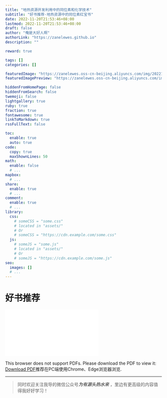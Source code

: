 ```yaml
---
title: "地热资源开发利用中的同位素和化学技术"
subtitle: "好书推荐-地热资源中的同位素红宝书"
date: 2022-11-20T21:53:46+08:00
lastmod: 2022-11-20T21:53:46+08:00
draft: false
author: "俺是大好人啊"
authorLink: "https://zanelewes.github.io"
description: ""

reward: true

tags: []
categories: []

featuredImage: "https://zanelewes.oss-cn-beijing.aliyuncs.com/img/202211202226342.jpg"
featuredImagePreview: "https://zanelewes.oss-cn-beijing.aliyuncs.com/img/202211202226342.jpg"

hiddenFromHomePage: false
hiddenFromSearch: false
twemoji: false
lightgallery: true
ruby: true
fraction: true
fontawesome: true
linkToMarkdown: true
rssFullText: false

toc:
  enable: true
  auto: true
code:
  copy: true
  maxShownLines: 50
math:
  enable: false
  # ...
mapbox:
  # ...
share:
  enable: true
  # ...
comment:
  enable: true
  # ...
library:
  css:
    # someCSS = "some.css"
    # located in "assets/"
    # Or
    # someCSS = "https://cdn.example.com/some.css"
  js:
    # someJS = "some.js"
    # located in "assets/"
    # Or
    # someJS = "https://cdn.example.com/some.js"
seo:
  images: []
  # ...
---
```


<!--more-->
# 好书推荐





<object data="goodbook1.pdf" type="application/pdf" width="100%" height= "700px">
    <embed src="goodbook1.pdf">
        <p>This browser does not support PDFs. Please download the PDF to view it:
        <a href="goodbook1.pdf">Download PDF</a>推荐在PC端使用Chrome、Edge浏览器浏览.</p>
    </embed>
</object>



-------------------------------------------

> 同时欢迎关注我导的微信公众号***为有源头热水来*** ，里边有更高级的内容值得我好好学习！
